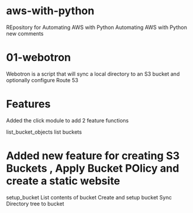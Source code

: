 # aws-with-python
REpository for Automating AWS with Python
Automating AWS with Python new comments

# 01-webotron

Webotron is a script that will sync a local directory to an S3 bucket
and optionally configure Route 53
# Features 

Added the click module to add 2 feature functions

list_bucket_objects
list buckets

# Added new feature for creating S3 Buckets , Apply Bucket POlicy and create a static website

setup_bucket
List contents of bucket
Create and setup bucket
Sync Directory tree to bucket

